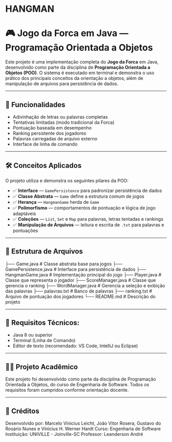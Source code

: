 # HANGMAN
# 🎮 Jogo da Forca em Java — Programação Orientada a Objetos

Este projeto é uma implementação completa do **Jogo da Forca** em Java, desenvolvido como parte da disciplina de **Programação Orientada a Objetos (POO)**. O sistema é executado em terminal e demonstra o uso prático dos principais conceitos da orientação a objetos, além de manipulação de arquivos para persistência de dados.

---

## 🚀 Funcionalidades

- Adivinhação de letras ou palavras completas
- Tentativas limitadas (modo tradicional da Forca)
- Pontuação baseada em desempenho
- Ranking persistente dos jogadores
- Palavras carregadas de arquivo externo
- Interface de linha de comando

---

## 🛠️ Conceitos Aplicados

O projeto utiliza e demonstra os seguintes pilares da POO:

- ✅ **Interface** — `GamePersistence` para padronizar persistência de dados  
- ✅ **Classe Abstrata** — `Game` define a estrutura comum de jogos  
- ✅ **Herança** — `HangmanGame` herda de `Game`  
- ✅ **Polimorfismo** — comportamentos de pontuação e lógica de jogo adaptáveis  
- ✅ **Coleções** — `List`, `Set` e `Map` para palavras, letras tentadas e rankings  
- ✅ **Manipulação de Arquivos** — leitura e escrita de `.txt` para palavras e pontuações  

---

## 📁 Estrutura de Arquivos
├── Game.java # Classe abstrata base para jogos
├── GamePersistence.java # Interface para persistência de dados
├── HangmanGame.java # Implementação principal do jogo
├── Player.java # Classe que representa o jogador
├── ScoreManager.java # Classe que gerencia o ranking
├── WordManager.java # Gerencia a seleção e exibição das palavras
├── palavras.txt # Banco de palavras
├── ranking.txt # Arquivo de pontuação dos jogadores
└── README.md # Descrição do projeto

---

## 📌 Requisitos Técnicos:
- Java 8 ou superior
- Terminal (Linha de Comando)
- Editor de texto (recomendado: VS Code, IntelliJ ou Eclipse)

---

## 👨‍🏫 Projeto Acadêmico
Este projeto foi desenvolvido como parte da disciplina de Programação Orientada a Objetos, do curso de Engenharia de Software. Todos os requisitos foram cumpridos conforme orientação docente.

---

## 🙌 Créditos
Desenvolvido por: Marcelo Vinicius Leicht, João Vitor Rosera, Gustavo do Rosário Nunes e Vinicius H. Werner Hardt
Curso: Engenharia de Software
Instituição: UNIVILLE - Joinville-SC
Professor: Leanderson André
